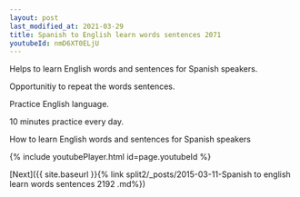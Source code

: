 ```yaml
---
layout: post
last_modified_at: 2021-03-29
title: Spanish to English learn words sentences 2071 
youtubeId: nmD6XT0ELjU
---
```

 
 
Helps to learn English words and sentences for Spanish speakers.

Opportunitiy to repeat the words sentences. 

Practice English language. 
 
10 minutes practice every day. 
 
How to learn English words and sentences for Spanish speakers 
 
{% include youtubePlayer.html id=page.youtubeId %}
 
 
[Next]({{ site.baseurl }}{% link  split2/_posts/2015-03-11-Spanish to english learn words sentences 2192 .md%})
 
